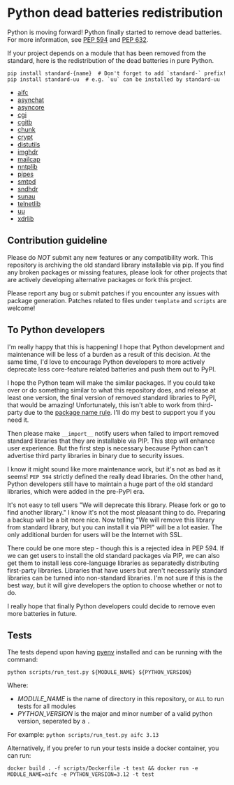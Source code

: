 # Python dead batteries redistribution

Python is moving forward! Python finally started to remove dead batteries.
For more information, see [PEP 594](https://peps.python.org/pep-0594/) and [PEP 632](https://peps.python.org/pep-0632/).

If your project depends on a module that has been removed from the standard,
here is the redistribution of the dead batteries in pure Python.

```shell
pip install standard-{name}  # Don't forget to add `standard-` prefix!
pip install standard-uu  # e.g. `uu` can be installed by standard-uu
```

- [aifc](https://pypi.org/project/standard-aifc/)
- [asynchat](https://pypi.org/project/standard-asynchat/)
- [asyncore](https://pypi.org/project/standard-asyncore/)
- [cgi](https://pypi.org/project/standard-cgi/)
- [cgitb](https://pypi.org/project/standard-cgitb/)
- [chunk](https://pypi.org/project/standard-chunk/)
- [crypt](https://pypi.org/project/standard-crypt/)
- [distutils](https://pypi.org/project/standard-distutils/)
- [imghdr](https://pypi.org/project/standard-imghdr/)
- [mailcap](https://pypi.org/project/standard-mailcap/)
- [nntplib](https://pypi.org/project/standard-nntplib/)
- [pipes](https://pypi.org/project/standard-pipes/)
- [smtpd](https://pypi.org/project/standard-smtpd/)
- [sndhdr](https://pypi.org/project/standard-sndhdr/)
- [sunau](https://pypi.org/project/standard-sunau/)
- [telnetlib](https://pypi.org/project/standard-telnetlib/)
- [uu](https://pypi.org/project/standard-uu/)
- [xdrlib](https://pypi.org/project/standard-xdrlib/)


## Contribution guideline

Please do *NOT* submit any new features or any compatibility work.
This repository is archiving the old standard library installable via pip.
If you find any broken packages or missing features, please look for other projects that are actively developing alternative packages or fork this project.

Please report any bug or submit patches if you encounter any issues with package generation.
Patches related to files under `template` and `scripts` are welcome!

## To Python developers

I'm really happy that this is happening! I hope that Python development and maintenance will be less of a burden as a result of this decision. At the same time, I'd love to encourage Python developers to more actively deprecate less core-feature related batteries and push them out to PyPI.

I hope the Python team will make the similar packages. If you could take over or do something similar to what this repository does, and release at least one version, the final version of removed standard libraries to PyPI, that would be amazing! Unfortunately, this isn't able to work from third-party due to the [package name rule](https://pypi.org/help/#project-name). I'll do my best to support you if you need it.

Then please make `__import__` notify users when failed to import removed standard libraries that they are installable via PIP. This step will enhance user experience. But the first step is necessary because Python can't advertise third party libraries in binary due to security issues.

I know it might sound like more maintenance work, but it's not as bad as it seems! `PEP 594` strictly defined the really dead libraries. On the other hand, Python developers still have to maintain a huge part of the old standard libraries, which were added in the pre-PyPI era.

It's not easy to tell users "We will deprecate this library. Please fork or go to find another library."  I know it's not the most pleasant thing to do. Preparing a backup will be a bit more nice. Now telling "We will remove this library from standard library, but you can install it via PIP!" will be a lot easier. The only additional burden for users will be the Internet with SSL.

There could be one more step - though this is a rejected idea in PEP 594. If we can get users to install the old standard packages via PIP, we can also get them to install less core-language libraries as separatedly distributing first-party libraries. Libraries that have users but aren't necessarily standard libraries can be turned into non-standard libraries.
I'm not sure if this is the best way, but it will give developers the option to choose whether or not to do.

I really hope that finally Python developers could decide to remove even more batteries in future.


## Tests

The tests depend upon having [pyenv](https://github.com/pyenv/pyenv) installed and can be running with the command:

`python scripts/run_test.py ${MODULE_NAME} ${PYTHON_VERSION}`

Where:

* _MODULE_NAME_ is the name of directory in this repository, or `ALL` to run tests for all modules
* _PYTHON_VERSION_ is the major and minor number of a valid python version, seperated by a `.`

For example: `python scripts/run_test.py aifc 3.13`


Alternatively, if you prefer to run your tests inside a docker container, you can run:

`docker build . -f scripts/Dockerfile -t test && docker run -e MODULE_NAME=aifc -e PYTHON_VERSION=3.12 -t test`